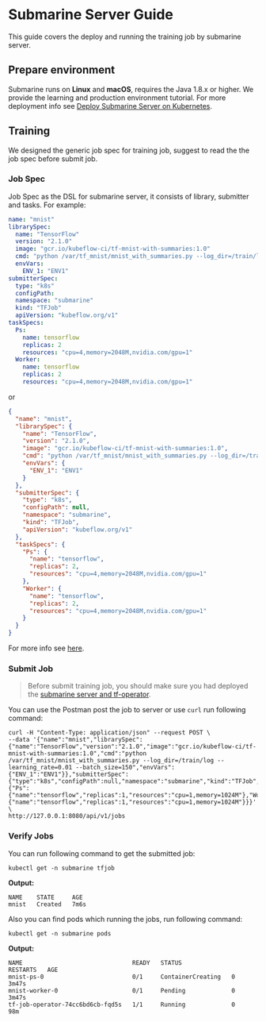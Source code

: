 <!-- 
Licensed to the Apache Software Foundation (ASF) under one
or more contributor license agreements.  See the NOTICE file
distributed with this work for additional information
regarding copyright ownership.  The ASF licenses this file
to you under the Apache License, Version 2.0 (the
"License"); you may not use this file except in compliance
with the License.  You may obtain a copy of the License at

  http://www.apache.org/licenses/LICENSE-2.0

Unless required by applicable law or agreed to in writing,
software distributed under the License is distributed on an
"AS IS" BASIS, WITHOUT WARRANTIES OR CONDITIONS OF ANY
KIND, either express or implied.  See the License for the
specific language governing permissions and limitations
under the License.
-->

# Submarine Server Guide
This guide covers the deploy and running the training job by submarine server.

## Prepare environment
Submarine runs on **Linux** and **macOS**, requires the Java 1.8.x or higher. We provide the learning and production environment tutorial. For more deployment info see [Deploy Submarine Server on Kubernetes](./setup-kubernetes.md).

## Training
We designed the generic job spec for training job, suggest to read the the job spec before submit job.

### Job Spec
Job Spec as the DSL for submarine server, it consists of library, submitter and tasks. For example:
```yaml
name: "mnist"
librarySpec:
  name: "TensorFlow"
  version: "2.1.0"
  image: "gcr.io/kubeflow-ci/tf-mnist-with-summaries:1.0"
  cmd: "python /var/tf_mnist/mnist_with_summaries.py --log_dir=/train/log --learning_rate=0.01 --batch_size=150"
  envVars:
    ENV_1: "ENV1"
submitterSpec:
  type: "k8s"
  configPath:
  namespace: "submarine"
  kind: "TFJob"
  apiVersion: "kubeflow.org/v1"
taskSpecs:
  Ps:
    name: tensorflow
    replicas: 2
    resources: "cpu=4,memory=2048M,nvidia.com/gpu=1"
  Worker:
    name: tensorflow
    replicas: 2
    resources: "cpu=4,memory=2048M,nvidia.com/gpu=1"
```
or
```json
{
  "name": "mnist",
  "librarySpec": {
    "name": "TensorFlow",
    "version": "2.1.0",
    "image": "gcr.io/kubeflow-ci/tf-mnist-with-summaries:1.0",
    "cmd": "python /var/tf_mnist/mnist_with_summaries.py --log_dir=/train/log --learning_rate=0.01 --batch_size=150",
    "envVars": {
      "ENV_1": "ENV1"
    }
  },
  "submitterSpec": {
    "type": "k8s",
    "configPath": null,
    "namespace": "submarine",
    "kind": "TFJob",
    "apiVersion": "kubeflow.org/v1"
  },
  "taskSpecs": {
    "Ps": {
      "name": "tensorflow",
      "replicas": 2,
      "resources": "cpu=4,memory=2048M,nvidia.com/gpu=1"
    },
    "Worker": {
      "name": "tensorflow",
      "replicas": 2,
      "resources": "cpu=4,memory=2048M,nvidia.com/gpu=1"
    }
  }
}
```

For more info see [here](../design/submarine-server/jobspec.md).

### Submit Job
> Before submit training job, you should make sure you had deployed the [submarine server and tf-operator](./setup-kubernetes.md#setup-submarine).

You can use the Postman post the job to server or use `curl` run following command:
```
curl -H "Content-Type: application/json" --request POST \
--data '{"name":"mnist","librarySpec":{"name":"TensorFlow","version":"2.1.0","image":"gcr.io/kubeflow-ci/tf-mnist-with-summaries:1.0","cmd":"python /var/tf_mnist/mnist_with_summaries.py --log_dir=/train/log --learning_rate=0.01 --batch_size=150","envVars":{"ENV_1":"ENV1"}},"submitterSpec":{"type":"k8s","configPath":null,"namespace":"submarine","kind":"TFJob","apiVersion":"kubeflow.org/v1"},"taskSpecs":{"Ps":{"name":"tensorflow","replicas":1,"resources":"cpu=1,memory=1024M"},"Worker":{"name":"tensorflow","replicas":1,"resources":"cpu=1,memory=1024M"}}}' \
http://127.0.0.1:8080/api/v1/jobs
```

### Verify Jobs
You can run following command to get the submitted job:
```
kubectl get -n submarine tfjob
```

**Output:**
```
NAME    STATE     AGE
mnist   Created   7m6s
```

Also you can find pods which running the jobs, run following command:
```
kubectl get -n submarine pods
```

**Output:**
```
NAME                               READY   STATUS              RESTARTS   AGE
mnist-ps-0                         0/1     ContainerCreating   0          3m47s
mnist-worker-0                     0/1     Pending             0          3m47s
tf-job-operator-74cc6bd6cb-fqd5s   1/1     Running             0          98m
```
